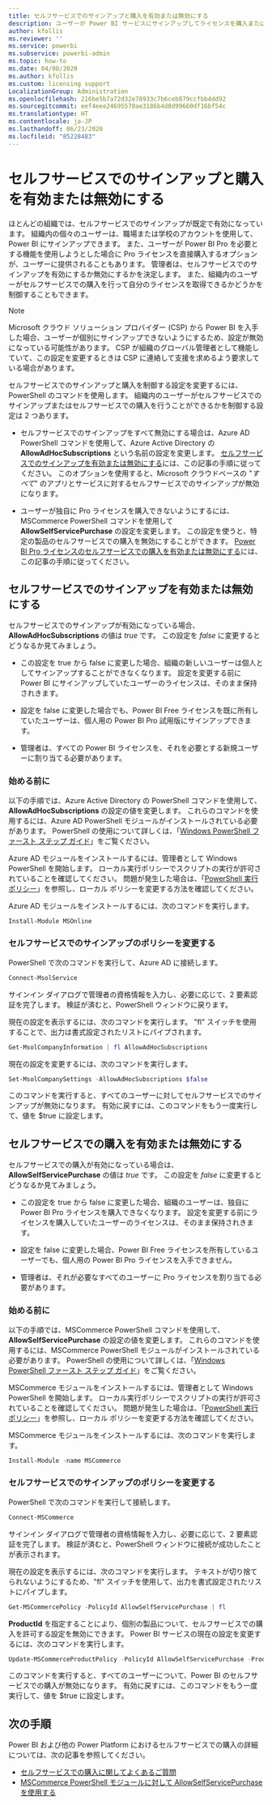 ```yaml
---
title: セルフサービスでのサインアップと購入を有効または無効にする
description: ユーザーが Power BI サービスにサインアップしてライセンスを購入またはアップグレードする機能を管理者が無効にする方法について説明します。
author: kfollis
ms.reviewer: ''
ms.service: powerbi
ms.subservice: powerbi-admin
ms.topic: how-to
ms.date: 04/08/2020
ms.author: kfollis
ms.custom: licensing support
LocalizationGroup: Administration
ms.openlocfilehash: 216be5b7a72d32e78933c7b6ceb879ccfbb4dd92
ms.sourcegitcommit: eef4eee24695570ae3186b4d8d99660df16bf54c
ms.translationtype: HT
ms.contentlocale: ja-JP
ms.lasthandoff: 06/23/2020
ms.locfileid: "85228483"
---
```

# <a name="enable-or-disable-self-service-sign-up-and-purchasing"></a>セルフサービスでのサインアップと購入を有効または無効にする

ほとんどの組織では、セルフサービスでのサインアップが既定で有効になっています。 組織内の個々のユーザーは、職場または学校のアカウントを使用して、Power BI にサインアップできます。 また、ユーザーが Power BI Pro を必要とする機能を使用しようとした場合に Pro ライセンスを直接購入するオプションが、ユーザーに提供されることもあります。 管理者は、セルフサービスでのサインアップを有効にするか無効にするかを決定します。 また、組織内のユーザーがセルフサービスでの購入を行って自分のライセンスを取得できるかどうかを制御することもできます。

> [!NOTE]
>Microsoft クラウド ソリューション プロバイダー (CSP) から Power BI を入手した場合、ユーザーが個別にサインアップできないようにするため、設定が無効になっている可能性があります。 CSP が組織のグローバル管理者として機能していて、この設定を変更するときは CSP に連絡して支援を求めるよう要求している場合があります。
>
>

セルフサービスでのサインアップと購入を制御する設定を変更するには、PowerShell のコマンドを使用します。 組織内のユーザーがセルフサービスでのサインアップまたはセルフサービスでの購入を行うことができるかを制御する設定は 2 つあります。

- セルフサービスでのサインアップをすべて無効にする場合は、Azure AD PowerShell コマンドを使用して、Azure Active Directory の **AllowAdHocSubscriptions** という名前の設定を変更します。 [セルフサービスでのサインアップを有効または無効にする](#enable-or-disable-self-service-signup)には、この記事の手順に従ってください。 このオプションを使用すると、Microsoft クラウドベースの "*すべて*" のアプリとサービスに対するセルフサービスでのサインアップが無効になります。

- ユーザーが独自に Pro ライセンスを購入できないようにするには、MSCommerce PowerShell コマンドを使用して **AllowSelfServicePurchase** の設定を変更します。 この設定を使うと、特定の製品のセルフサービスでの購入を無効にすることができます。 [Power BI Pro ライセンスのセルフサービスでの購入を有効または無効にする](#enable-or-disable-self-service-purchase)には、この記事の手順に従ってください。

## <a name="enable-or-disable-self-service-signup"></a>セルフサービスでのサインアップを有効または無効にする

セルフサービスでのサインアップが有効になっている場合、**AllowAdHocSubscriptions** の値は *true* です。 この設定を *false* に変更するとどうなるか見てみましょう。

- この設定を true から false に変更した場合、組織の新しいユーザーは個人としてサインアップすることができなくなります。 設定を変更する前に Power BI にサインアップしていたユーザーのライセンスは、そのまま保持されきます。

- 設定を false に変更した場合でも、Power BI Free ライセンスを既に所有していたユーザーは、個人用の Power BI Pro 試用版にサインアップできます。

- 管理者は、すべての Power BI ライセンスを、それを必要とする新規ユーザーに割り当てる必要があります。

### <a name="before-you-begin"></a>始める前に

以下の手順では、Azure Active Directory の PowerShell コマンドを使用して、**AllowAdHocSubscriptions** の設定の値を変更します。 これらのコマンドを使用するには、Azure AD PowerShell モジュールがインストールされている必要があります。 PowerShell の使用について詳しくは、「[Windows PowerShell ファースト ステップ ガイド](https://docs.microsoft.com/powershell/scripting/getting-started/getting-started-with-windows-powershell?view=powershell-7)」をご覧ください。

Azure AD モジュールをインストールするには、管理者として Windows PowerShell を開始します。 ローカル実行ポリシーでスクリプトの実行が許可されていることを確認してください。 問題が発生した場合は、「[PowerShell 実行ポリシー](https://docs.microsoft.com/powershell/module/microsoft.powershell.core/about/about_execution_policies?view=powershell-7#powershell-execution-policies)」を参照し、ローカル ポリシーを変更する方法を確認してください。

Azure AD モジュールをインストールするには、次のコマンドを実行します。

```powershell
Install-Module MSOnline
```

### <a name="change-the-self-service-signup-policy"></a>セルフサービスでのサインアップのポリシーを変更する

PowerShell で次のコマンドを実行して、Azure AD に接続します。

```powershell
Connect-MsolService
```

サインイン ダイアログで管理者の資格情報を入力し、必要に応じて、2 要素認証を完了します。 検証が済むと、PowerShell ウィンドウに戻ります。

現在の設定を表示するには、次のコマンドを実行します。 "fl" スイッチを使用することで、出力は書式設定されたリストにパイプされます。

```powershell
Get-MsolCompanyInformation | fl AllowAdHocSubscriptions
```

現在の設定を変更するには、次のコマンドを実行します。

```powershell
Set-MsolCompanySettings -AllowAdHocSubscriptions $false
```

このコマンドを実行すると、すべてのユーザーに対してセルフサービスでのサインアップが無効になります。 有効に戻すには、このコマンドをもう一度実行して、値を $true に設定します。

## <a name="enable-or-disable-self-service-purchase"></a>セルフサービスでの購入を有効または無効にする

セルフサービスでの購入が有効になっている場合は、**AllowSelfServicePurchase** の値は *true* です。 この設定を *false* に変更するとどうなるか見てみましょう。

- この設定を true から false に変更した場合、組織のユーザーは、独自に Power BI Pro ライセンスを購入できなくなります。 設定を変更する前にライセンスを購入していたユーザーのライセンスは、そのまま保持されきます。

- 設定を false に変更した場合、Power BI Free ライセンスを所有しているユーザーでも、個人用の Power BI Pro ライセンスを入手できません。 

- 管理者は、それが必要なすべてのユーザーに Pro ライセンスを割り当てる必要があります。

### <a name="before-you-begin"></a>始める前に

以下の手順では、MSCommerce PowerShell コマンドを使用して、**AllowSelfServicePurchase** の設定の値を変更します。 これらのコマンドを使用するには、MSCommerce PowerShell モジュールがインストールされている必要があります。 PowerShell の使用について詳しくは、「[Windows PowerShell ファースト ステップ ガイド](https://docs.microsoft.com/powershell/scripting/getting-started/getting-started-with-windows-powershell?view=powershell-7)」をご覧ください。

MSCommerce モジュールをインストールするには、管理者として Windows PowerShell を開始します。 ローカル実行ポリシーでスクリプトの実行が許可されていることを確認してください。 問題が発生した場合は、「[PowerShell 実行ポリシー](https://docs.microsoft.com/powershell/module/microsoft.powershell.core/about/about_execution_policies?view=powershell-7#powershell-execution-policies)」を参照し、ローカル ポリシーを変更する方法を確認してください。

MSCommerce モジュールをインストールするには、次のコマンドを実行します。

```powershell
Install-Module -name MSCommerce
```

### <a name="change-the-self-service-signup-policy"></a>セルフサービスでのサインアップのポリシーを変更する

PowerShell で次のコマンドを実行して接続します。

```powershell
Connect-MSCommerce
```

サインイン ダイアログで管理者の資格情報を入力し、必要に応じて、2 要素認証を完了します。 検証が済むと、PowerShell ウィンドウに接続が成功したことが表示されます。

現在の設定を表示するには、次のコマンドを実行します。 テキストが切り捨てられないようにするため、"fl" スイッチを使用して、出力を書式設定されたリストにパイプします。

```powershell
Get-MSCommercePolicy -PolicyId AllowSelfServicePurchase | fl
```

**ProductId** を指定することにより、個別の製品について、セルフサービスでの購入を許可する設定を無効にできます。 Power BI サービスの現在の設定を変更するには、次のコマンドを実行します。

```powershell
Update-MSCommerceProductPolicy -PolicyId AllowSelfServicePurchase -ProductId CFQ7TTC0L3PB -Enabled $False
```

このコマンドを実行すると、すべてのユーザーについて、Power BI のセルフサービスでの購入が無効になります。 有効に戻すには、このコマンドをもう一度実行して、値を $true に設定します。

## <a name="next-steps"></a>次の手順

Power BI および他の Power Platform におけるセルフサービスでの購入の詳細については、次の記事を参照してください。

- [セルフサービスでの購入に関してよくあるご質問](https://docs.microsoft.com/microsoft-365/commerce/subscriptions/self-service-purchase-faq?view=o365-worldwide#admin-capabilities)
- [MSCommerce PowerShell モジュールに対して AllowSelfServicePurchase を使用する](https://docs.microsoft.com/microsoft-365/commerce/subscriptions/allowselfservicepurchase-powershell?view=o365-worldwide)
